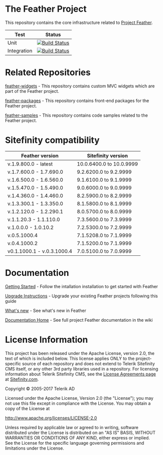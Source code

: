 The Feather Project
================

This repository contains the core infrastructure related to [Project Feather](http://projectfeather.sitefinity.com).


| Test | Status |
|----|----|
| Unit | [![Build Status](https://feather-ci.sitefinity.com/buildStatus/icon?job=Feather.Master.Unit)](https://feather-ci.sitefinity.com/job/Master_FeatherUnitTests/) |
| Integration | [![Build Status](https://feather-ci.sitefinity.com/buildStatus/icon?job=Feather.Master.Int)](https://feather-ci.sitefinity.com/job/Master_FeatherIntegrationTests/) |

# Related Repositories

[feather-widgets](https://github.com/Sitefinity/feather-widgets) - This repository contains custom MVC widgets which are part of the Feather project.

[feather-packages](https://github.com/Sitefinity/feather-packages) - This repository contains front-end packages for the Feather project.

[feather-samples](https://github.com/Sitefinity/feather-samples) - This repository contains code samples related to the Feather project.

# Sitefinity  compatibility

| Feather version | Sitefinity version |
|----|----|
| v.1.9.800.0 - latest | 10.0.6400.0 to 10.0.9999 |
| v.1.7.600.0 - 1.7.690.0 | 9.2.6200.0 to 9.2.9999 |
| v.1.6.500.0 - 1.6.560.0 | 9.1.6100.0 to 9.1.9999 |
| v.1.5.470.0 - 1.5.490.0 | 9.0.6000.0 to 9.0.9999 |
| v.1.4.360.0 - 1.4.460.0 | 8.2.5900.0 to 8.2.9999 |
| v.1.3.300.1 - 1.3.350.0 | 8.1.5800.0 to 8.1.9999 |
| v.1.2.120.0 - 1.2.290.1 | 8.0.5700.0 to 8.0.9999 |
| v.1.1.20.3 - 1.1.110.0 | 7.3.5600.0 to 7.3.9999 |
| v.1.0.0.0 - 1.0.10.2 | 7.2.5300.0 to 7.2.9999 |
| v.0.5.1000.4  | 7.1.5208.0 to 7.1.9999 |
| v.0.4.1000.2  | 7.1.5200.0 to 7.1.9999 |
| v0.1.1000.1 - v.0.3.1000.4  | 7.0.5100.0 to 7.0.9999 |

# Documentation

[Getting Started](https://github.com/Sitefinity/feather/wiki/getting-started) - Follow the intallation installation to get started with Feather  

[Upgrade Instructions](https://github.com/Sitefinity/feather/wiki/upgrade-instructions) - Upgrade your existing Feather projects following this guide  

[What's new](https://github.com/Sitefinity/feather/releases/latest) - See what's new in Feather  

[Documentation Home](https://github.com/Sitefinity/feather/wiki) - See full project Feather documentation in the wiki  

# License Information

This project has been released under the Apache License, version 2.0, the text of which is included below. This license applies ONLY to the project-specific source of each repository and does not extend to Telerik Sitefinity CMS itself, or any other 3rd party libraries used in a repository. For licensing information about Telerik Sitefinity CMS, see the [License Agreements page](http://www.sitefinity.com/purchase/license-agreement) at [Sitefinity.com](http://www.sitefinity.com/).

Copyright © 2005-2017 Telerik AD

Licensed under the Apache License, Version 2.0 (the "License"); you may not use this file except in compliance with the License. You may obtain a copy of the License at

http://www.apache.org/licenses/LICENSE-2.0

Unless required by applicable law or agreed to in writing, software distributed under the License is distributed on an "AS IS" BASIS, WITHOUT WARRANTIES OR CONDITIONS OF ANY KIND, either express or implied. See the License for the specific language governing permissions and limitations under the License.
